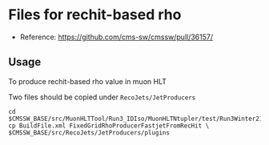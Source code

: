 # Files for rechit-based rho

* Reference: https://github.com/cms-sw/cmssw/pull/36157/



## Usage

To produce rechit-based rho value in muon HLT

Two files should be copied under ```RecoJets/JetProducers```

```
cd $CMSSW_BASE/src/MuonHLTTool/Run3_IDIso/MuonHLTNtupler/test/Run3Winter21/File_RechitBasedRho
cp BuildFile.xml FixedGridRhoProducerFastjetFromRecHit \
$CMSSW_BASE/src/RecoJets/JetProducers/plugins
```


